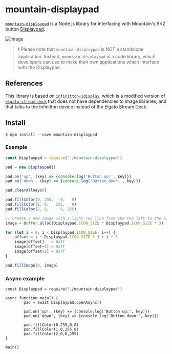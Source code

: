 # mountain-displaypad

[`mountain-displaypad`](https://github.com/JeLuF/mountain-displaypad) is a Node.js library for interfacing
with Mountain's 6×2 button [Displaypad](https://mountain.gg/keypads/displaypad/).

![image](https://github.com/JeLuF/mountain-displaypad/assets/5852422/6c20e59b-cab3-47bf-bb3c-0fac6c54ff7f)

> ❗ Please note that `mountain-displaypad` is NOT a standalone application. Instead, `mountain-displaypad` is a code library, which developers can use to make their own applications which interface with the Displaypad.

## References

This library is based on [`infinitton-idisplay`](https://github.com/bitfocus/node-infinitton-idisplay/), which is a modified version of [`elgato-stream-deck`](https://github.com/lange/node-elgato-stream-deck) that does not have dependencies to image libraries, and that talks to the Infinitton device instead of the Elgato Stream Deck.

## Install

`$ npm install --save mountain-displaypad`

### Example

```javascript
const Displaypad = require('./mountain-displaypad')

pad = new Displaypad()

pad.on('up', (key) => {console.log('Button up:', key)})
pad.on('down', (key) => {console.log('Button down:', key)})

pad.clearAllKeys()

pad.fillColor(0, 255,   0,   0)
pad.fillColor(1, 0,   255,   0)
pad.fillColor(2, 0,     0, 255)

// Create a new image with a light red line from the top left to the bottom right corner
image = Buffer.alloc(Displaypad.ICON_SIZE * Displaypad.ICON_SIZE * 3)

for (let i = 0; i < Displaypad.ICON_SIZE; i++) {
    offset = i * Displaypad.ICON_SIZE * 3 + i * 3
    image[offset]   = 0xff
    image[offset+1] = 0x7f
    image[offset+2] = 0x7f
}

pad.fillImage(9, image)
```

### Async example 
```
const Displaypad = require('./mountain-displaypad')

async function main() {
        pad = await Displaypad.openAsync()

        pad.on('up', (key) => {console.log('Button up:', key)})
        pad.on('down', (key) => {console.log('Button down:', key)})

        pad.fillColor(0,255,0,0)
        pad.fillColor(1,0,255,0)
        pad.fillColor(2,0,0,255)
}

main()
```
